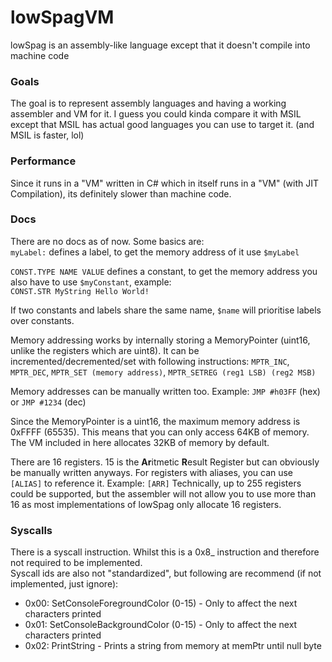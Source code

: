 # lowSpagVM
lowSpag is an assembly-like language except that it doesn't compile into machine code

### Goals
The goal is to represent assembly languages and having a working assembler and VM for it. I guess you could kinda compare it with MSIL except that MSIL has actual good languages you can use to target it. (and MSIL is faster, lol)

### Performance
Since it runs in a "VM" written in C# which in itself runs in a "VM" (with JIT Compilation), its definitely slower than machine code.

### Docs
There are no docs as of now. Some basics are:<br>
`myLabel:` defines a label, to get the memory address of it use `$myLabel`

`CONST.TYPE NAME VALUE` defines a constant, to get the memory address you also have to use `$myConstant`, example:<br>
`CONST.STR MyString Hello World!`

If two constants and labels share the same name, `$name` will prioritise labels over constants.

Memory addressing works by internally storing a MemoryPointer (uint16, unlike the registers which are uint8). It can be incremented/decremented/set with following instructions: `MPTR_INC`, `MPTR_DEC`, `MPTR_SET (memory address)`, `MPTR_SETREG (reg1 LSB) (reg2 MSB)`

Memory addresses can be manually written too. Example:
`JMP #h03FF` (hex) or `JMP #1234` (dec)

Since the MemoryPointer is a uint16, the maximum memory address is 0xFFFF (65535). This means that you can only access 64KB of memory. The VM included in here allocates 32KB of memory by default.

There are 16 registers. 15 is the **Ar**itmetic **R**esult Register but can obviously be manually written anyways. For registers with aliases, you can use `[ALIAS]` to reference it. Example: `[ARR]`
Technically, up to 255 registers could be supported, but the assembler will not allow you to use more than 16 as most implementations of lowSpag only allocate 16 registers.

### Syscalls
There is a syscall instruction. Whilst this is a 0x8_ instruction and therefore not required to be implemented.<br>
Syscall ids are also not "standardized", but following are recommend (if not implemented, just ignore):<br>
 - 0x00: SetConsoleForegroundColor (0-15) - Only to affect the next characters printed
 - 0x01: SetConsoleBackgroundColor (0-15) - Only to affect the next characters printed
 - 0x02: PrintString - Prints a string from memory at memPtr until null byte
